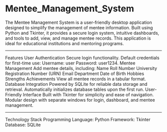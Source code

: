 # Mentee_Management_System

The Mentee Management System is a user-friendly desktop application designed to simplify the management of mentee information. Built using Python and Tkinter, it provides a secure login system, intuitive dashboards, and tools to add, view, and manage mentee records. This application is ideal for educational institutions and mentoring programs.

___________________________________________________________________________________________________________________________________________________________________________________________________________

Features
User Authentication
Secure login functionality.
Default credentials for first-time use:
Username: user
Password: user1234.
Mentee Management
Add mentee details, including:
Name
Roll Number
University Registration Number (URN)
Email
Department
Date of Birth
Hobbies
Strengths
Achievements
View all mentee records in a tabular format.
Database Integration
Powered by SQLite for reliable data storage and retrieval.
Automatically initializes database tables upon the first run.
User-Friendly Interface
Built with Tkinter for simplicity and ease of navigation.
Modular design with separate windows for login, dashboard, and mentee management.

___________________________________________________________________________________________________________________________________________________________________________________________________________

Technology Stack
Programming Language: Python
Framework: Tkinter
Database: SQLite
